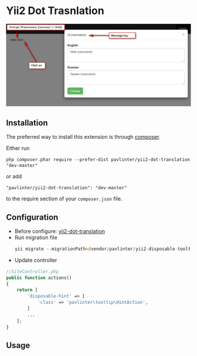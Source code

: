Yii2 Dot Trasnlation
======================

![Screen Shot](https://github.com/pavlinter/yii2-dot-translation/blob/master/screenshot.png?raw=true)

Installation
------------

The preferred way to install this extension is through [composer](http://getcomposer.org/download/).

Either run

```
php composer.phar require --prefer-dist pavlinter/yii2-dot-translation "dev-master"
```

or add

```
"pavlinter/yii2-dot-translation": "dev-master"
```

to the require section of your `composer.json` file.


Configuration
-------------
* Before configure: [yii2-dot-translation](https://github.com/pavlinter/yii2-dot-translation)
* Run migration file
    ```php
    yii migrate --migrationPath=@vendor/pavlinter/yii2-disposable-tooltip/migrations
    ```
* Update controller
```php
//SiteController.php
public function actions()
{
    return [
        'disposable-hint' => [
            'class' => 'pavlinter\tooltip\HintAction',
        ]
        ...
    ];
}

```

Usage
-----
